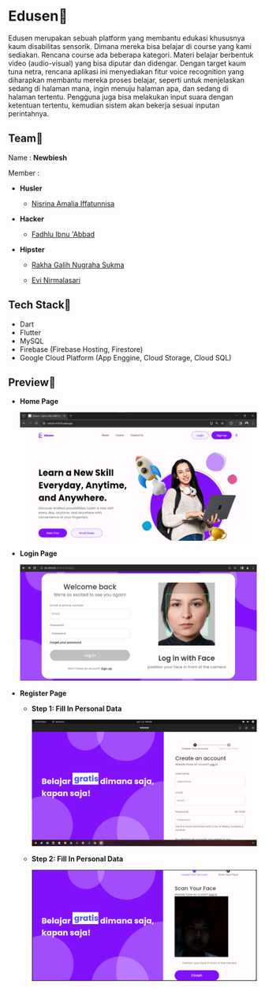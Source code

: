 # Edusen🚀

Edusen merupakan sebuah platform yang membantu edukasi khususnya kaum disabilitas sensorik. Dimana mereka bisa belajar di course yang kami sediakan. Rencana course ada beberapa kategori. Materi belajar berbentuk video (audio-visual) yang bisa diputar dan didengar. Dengan target kaum tuna netra, rencana aplikasi ini menyediakan fitur voice recognition yang diharapkan membantu mereka proses belajar, seperti untuk menjelaskan sedang di halaman mana, ingin menuju halaman apa, dan sedang di halaman tertentu. Pengguna juga bisa melakukan input suara dengan ketentuan tertentu, kemudian sistem akan bekerja sesuai inputan perintahnya.

## Team🧠

Name : **Newbiesh**

Member : 

- **Husler**

    - [Nisrina Amalia Iffatunnisa](mailto:nisrinaamaliaiffatunnisa@gmail.com)

- **Hacker**

    - [Fadhlu Ibnu 'Abbad](mailto:fadhluibnua@gmail.com)

- **Hipster**
        
    - [Rakha Galih Nugraha Sukma](mailto:rakhagalih19@gmail.com)

    - [Evi Nirmalasari](mailto:evinirmalaaaa@gmail.com)
        

## Tech Stack🤖

- Dart
- Flutter
- MySQL
- Firebase (Firebase Hosting, Firestore)
- Google Cloud Platform (App Enggine, Cloud Storage, Cloud SQL)

## Preview👀

- **Home Page**

    ![Homepage](https://github.com/fadhluibnu/edusen/blob/main/edusen-frontend/assets/images/Screenshot%202024-01-19%20003825.png?raw=true)

- **Login Page**

    ![loginpage](https://github.com/fadhluibnu/edusen/blob/main/edusen-frontend/assets/images/Screenshot%20from%202024-01-13%2004-11-26.png?raw=true)

- **Register Page**

    - **Step 1: Fill In Personal Data**

        ![step1register](https://github.com/fadhluibnu/edusen/blob/main/edusen-frontend/assets/images/Screenshot%20from%202024-01-13%2009-41-03.png?raw=true)
      
    - **Step 2: Fill In Personal Data**
 
        ![step2register](https://github.com/fadhluibnu/edusen/blob/main/edusen-frontend/assets/images/Screenshot%202024-01-19%20003551.png?raw=true)

        
